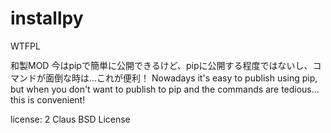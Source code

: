 # installpy
<a href="http://www.wtfpl.net/"><img
       src="http://www.wtfpl.net/wp-content/uploads/2012/12/wtfpl-badge-4.png"
       width="80" height="15" alt="WTFPL" /></a>


和製MOD
今はpipで簡単に公開できるけど、pipに公開する程度ではないし、コマンドが面倒な時は...これが便利！
Nowadays it's easy to publish using pip, but when you don't want to publish to pip and the commands are tedious... this is convenient!

license: 	2 Claus BSD License
